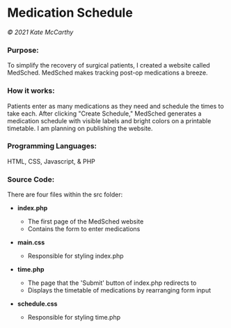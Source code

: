 # Medication Schedule

*© 2021 Kate McCarthy*

### Purpose:
To simplify the recovery of surgical patients, I created a website called MedSched. MedSched makes tracking post-op medications a breeze.

### How it works:
Patients enter as many medications as they need and schedule the times to take each. After clicking "Create Schedule," MedSched generates a medication schedule with visible labels and bright colors on a printable timetable. I am  planning on publishing the website.

### Programming Languages:
HTML, CSS, Javascript, & PHP

### Source Code:
There are four files within the src folder:

- **index.php**
    - The first page of the MedSched website
    - Contains the form to enter medications
    
- **main.css**
    - Responsible for styling index.php
    
- **time.php**
    - The page that the 'Submit' button of index.php redirects to
    - Displays the timetable of medications by rearranging form input
    
- **schedule.css**
    - Responsible for styling time.php
